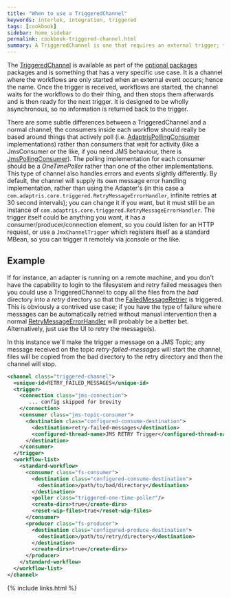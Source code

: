 ```yaml
---
title: "When to use a TriggeredChannel"
keywords: interlok, integration, triggered
tags: [cookbook]
sidebar: home_sidebar
permalink: cookbook-triggered-channel.html
summary: A TriggeredChannel is one that requires an external trigger; this can be useful in certain situations
---
```


The [TriggeredChannel][] is available as part of the [optional packages](adapter-optional-components.html) packages and is something that has a very specific use case. It is a channel where the workflows are only started when an external event occurs; hence the name. Once the trigger is received, workflows are started, the channel waits for the workflows to do their thing, and then stops them afterwards and is then ready for the next trigger. It is designed to be wholly asynchronous, so no information is returned back to the trigger.

There are some subtle differences between a TriggeredChannel and a normal channel; the consumers inside each workflow should really be based around things that actively poll (i.e. [AdaptrisPollingConsumer][] implementations) rather than consumers that wait for activity (like a JmsConsumer or the like, if you need JMS behaviour, there is [JmsPollingConsumer][]). The polling implementation for each consumer should be a _OneTimePoller_ rather than one of the other implementations. This type of channel also handles errors and events slightly differently. By default, the channel will supply its own message error handling implementation, rather than using the Adapter's (in this case a `com.adaptris.core.triggered.RetryMessageErrorHandler`, infinite retries at 30 second intervals); you can change it if you want, but it must still be an instance of `com.adaptris.core.triggered.RetryMessageErrorHandler`. The trigger itself could be anything you want, it has a consumer/producer/connection element, so you could listen for an HTTP request, or use a `JmxChannelTrigger` which registers itself as a standard MBean, so you can trigger it remotely via jconsole or the like.

## Example ##

If for instance, an adapter is running on a remote machine, and you don't have the capability to login to the filesystem and retry failed messages then you could use a TriggeredChannel to copy all the files from the _bad_ directory into a _retry_ directory so that the [FailedMessageRetrier][] is triggered. This is obviously a contrived use case; if you have the type of failure where messages can be automatically retried without manual intervention then a normal [RetryMessageErrorHandler][] will probably be a better bet. Alternatively, just use the UI to retry the message(s).

In this instance we'll make the trigger a message on a JMS Topic; any message received on the topic _retry-failed-messages_ will start the channel, files will be copied from the bad directory to the retry directory and then the channel will stop.

```xml
<channel class="triggered-channel">
  <unique-id>RETRY_FAILED_MESSAGES</unique-id>
  <trigger>
    <connection class="jms-connection">
       ... config skipped for brevity
    </connection>
    <consumer class="jms-topic-consumer">
      <destination class="configured-consume-destination">
        <destination>retry-failed-messages</destination>
        <configured-thread-name>JMS RETRY Trigger</configured-thread-name>
      </destination>
    </consumer>
  </trigger>
  <workflow-list>
    <standard-workflow>
      <consumer class="fs-consumer">
        <destination class="configured-consume-destination">
          <destination>/path/to/bad/directory</destination>
        </destination>
        <poller class="triggered-one-time-poller"/>
        <create-dirs>true</create-dirs>
        <reset-wip-files>true</reset-wip-files>
      </consumer>
      <producer class="fs-producer">
        <destination class="configured-produce-destination">
          <destination>/path/to/retry/directory</destination>
        </destination>
        <create-dirs>true</create-dirs>
      </producer>
    </standard-workflow>
  </workflow-list>
</channel>
```

{% include links.html %}


[TriggeredChannel]: https://development.adaptris.net/nexus/content/groups/public/com/adaptris/interlok-triggered/
[AdaptrisPollingConsumer]: https://development.adaptris.net/nexus/content/sites/javadocs/com/adaptris/interlok-core/3.8-SNAPSHOT/com/adaptris/core/AdaptrisPollingConsumer.html
[JmsPollingConsumer]: https://development.adaptris.net/nexus/content/sites/javadocs/com/adaptris/interlok-core/3.8-SNAPSHOT/com/adaptris/core/jms/JmsPollingConsumer.html
[FailedMessageRetrier]: https://development.adaptris.net/nexus/content/sites/javadocs/com/adaptris/interlok-core/3.8-SNAPSHOT/com/adaptris/core/FailedMessageRetrier.html
[RetryMessageErrorHandler]: https://development.adaptris.net/nexus/content/sites/javadocs/com/adaptris/interlok-core/3.8-SNAPSHOT/com/adaptris/core/RetryMessageErrorHandler.html
